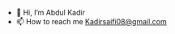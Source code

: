 - 👋 Hi, I’m Abdul Kadir
- 📫 How to reach me Kadirsaifi08@gmail.com

<!---
kadirsaifi/kadirsaifi is a ✨ special ✨ repository because its `README.md` (this file) appears on your GitHub profile.
You can click the Preview link to take a look at your changes.
--->
